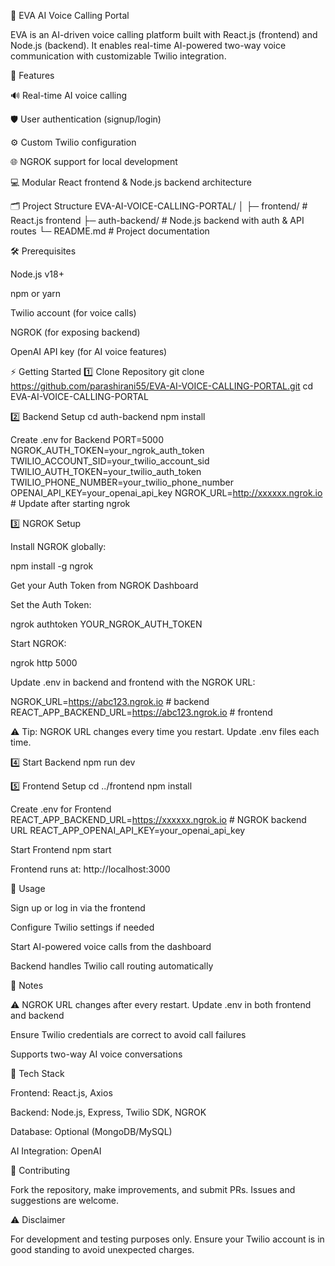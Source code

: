 🚀 EVA AI Voice Calling Portal

EVA is an AI-driven voice calling platform built with React.js (frontend) and Node.js (backend).
It enables real-time AI-powered two-way voice communication with customizable Twilio integration.

🌟 Features

🔊 Real-time AI voice calling

🛡️ User authentication (signup/login)

⚙️ Custom Twilio configuration

🌐 NGROK support for local development

💻 Modular React frontend & Node.js backend architecture

🗂️ Project Structure
EVA-AI-VOICE-CALLING-PORTAL/
│
├─ frontend/        # React.js frontend
├─ auth-backend/    # Node.js backend with auth & API routes
└─ README.md        # Project documentation

🛠 Prerequisites

Node.js v18+

npm or yarn

Twilio account (for voice calls)

NGROK (for exposing backend)

OpenAI API key (for AI voice features)

⚡ Getting Started
1️⃣ Clone Repository
git clone https://github.com/parashirani55/EVA-AI-VOICE-CALLING-PORTAL.git
cd EVA-AI-VOICE-CALLING-PORTAL

2️⃣ Backend Setup
cd auth-backend
npm install

Create .env for Backend
PORT=5000
NGROK_AUTH_TOKEN=your_ngrok_auth_token
TWILIO_ACCOUNT_SID=your_twilio_account_sid
TWILIO_AUTH_TOKEN=your_twilio_auth_token
TWILIO_PHONE_NUMBER=your_twilio_phone_number
OPENAI_API_KEY=your_openai_api_key
NGROK_URL=http://xxxxxx.ngrok.io   # Update after starting ngrok

3️⃣ NGROK Setup

Install NGROK globally:

npm install -g ngrok


Get your Auth Token from NGROK Dashboard

Set the Auth Token:

ngrok authtoken YOUR_NGROK_AUTH_TOKEN


Start NGROK:

ngrok http 5000


Update .env in backend and frontend with the NGROK URL:

NGROK_URL=https://abc123.ngrok.io       # backend
REACT_APP_BACKEND_URL=https://abc123.ngrok.io  # frontend


⚠️ Tip: NGROK URL changes every time you restart. Update .env files each time.

4️⃣ Start Backend
npm run dev

5️⃣ Frontend Setup
cd ../frontend
npm install

Create .env for Frontend
REACT_APP_BACKEND_URL=https://xxxxxx.ngrok.io   # NGROK backend URL
REACT_APP_OPENAI_API_KEY=your_openai_api_key

Start Frontend
npm start


Frontend runs at: http://localhost:3000

🚀 Usage

Sign up or log in via the frontend

Configure Twilio settings if needed

Start AI-powered voice calls from the dashboard

Backend handles Twilio call routing automatically

📝 Notes

⚠️ NGROK URL changes after every restart. Update .env in both frontend and backend

Ensure Twilio credentials are correct to avoid call failures

Supports two-way AI voice conversations

🧰 Tech Stack

Frontend: React.js, Axios

Backend: Node.js, Express, Twilio SDK, NGROK

Database: Optional (MongoDB/MySQL)

AI Integration: OpenAI

🤝 Contributing

Fork the repository, make improvements, and submit PRs. Issues and suggestions are welcome.

⚠️ Disclaimer

For development and testing purposes only. Ensure your Twilio account is in good standing to avoid unexpected charges.
